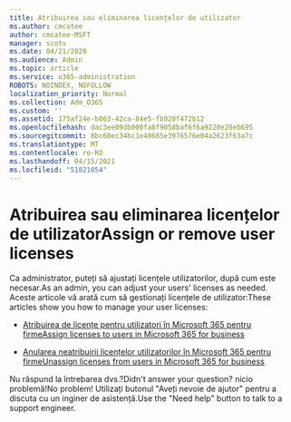 ```yaml
---
title: Atribuirea sau eliminarea licențelor de utilizator
ms.author: cmcatee
author: cmcatee-MSFT
manager: scotv
ms.date: 04/21/2020
ms.audience: Admin
ms.topic: article
ms.service: o365-administration
ROBOTS: NOINDEX, NOFOLLOW
localization_priority: Normal
ms.collection: Adm_O365
ms.custom: ''
ms.assetid: 175af24e-b863-42ca-84e5-fb920f472b12
ms.openlocfilehash: dac3ee09db000fa8f9058baf6f6a9220e20eb695
ms.sourcegitcommit: 8bc60ec34bc1e40685e3976576e04a2623f63a7c
ms.translationtype: MT
ms.contentlocale: ro-RO
ms.lasthandoff: 04/15/2021
ms.locfileid: "51821054"
---
```

# <a name="assign-or-remove-user-licenses"></a><span data-ttu-id="923fd-102">Atribuirea sau eliminarea licențelor de utilizator</span><span class="sxs-lookup"><span data-stu-id="923fd-102">Assign or remove user licenses</span></span>

<span data-ttu-id="923fd-103">Ca administrator, puteți să ajustați licențele utilizatorilor, după cum este necesar.</span><span class="sxs-lookup"><span data-stu-id="923fd-103">As an admin, you can adjust your users' licenses as needed.</span></span> <span data-ttu-id="923fd-104">Aceste articole vă arată cum să gestionați licențele de utilizator:</span><span class="sxs-lookup"><span data-stu-id="923fd-104">These articles show you how to manage your user licenses:</span></span>
  
- [<span data-ttu-id="923fd-105">Atribuirea de licențe pentru utilizatori în Microsoft 365 pentru firme</span><span class="sxs-lookup"><span data-stu-id="923fd-105">Assign licenses to users in Microsoft 365 for business</span></span>](https://docs.microsoft.com/azure/active-directory/fundamentals/license-users-groups?context=azure/active-directory/users-groups-roles/context/ugr-context)

- [<span data-ttu-id="923fd-106">Anularea neatribuirii licențelor utilizatorilor în Microsoft 365 pentru firme</span><span class="sxs-lookup"><span data-stu-id="923fd-106">Unassign licenses from users in Microsoft 365 for business</span></span>](https://docs.microsoft.com/azure/active-directory/fundamentals/license-users-groups?context=azure/active-directory/users-groups-roles/context/ugr-context#remove-a-license)

<span data-ttu-id="923fd-107">Nu răspund la întrebarea dvs.?</span><span class="sxs-lookup"><span data-stu-id="923fd-107">Didn't answer your question?</span></span> <span data-ttu-id="923fd-108">nicio problemă!</span><span class="sxs-lookup"><span data-stu-id="923fd-108">No problem!</span></span> <span data-ttu-id="923fd-109">Utilizați butonul "Aveți nevoie de ajutor" pentru a discuta cu un inginer de asistență.</span><span class="sxs-lookup"><span data-stu-id="923fd-109">Use the "Need help" button to talk to a support engineer.</span></span>